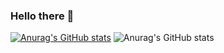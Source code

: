### Hello there 👋

<!--
**MYnimef/MYnimef** is a ✨ _special_ ✨ repository because its `README.md` (this file) appears on your GitHub profile.

Here are some ideas to get you started:

- 🔭 I’m currently working on ...
- 🌱 I’m currently learning ...
- 👯 I’m looking to collaborate on ...
- 🤔 I’m looking for help with ...
- 💬 Ask me about ...
- 📫 How to reach me: ...
- 😄 Pronouns: ...
- ⚡ Fun fact: ...
-->

[![Anurag's GitHub stats](https://github-readme-stats.vercel.app/api?username=MYnimef)](https://github.com/anuraghazra/github-readme-stats)
![Anurag's GitHub stats](https://github-readme-stats.vercel.app/api?username=MYnimef&show_icons=true&theme=tokyonight)
